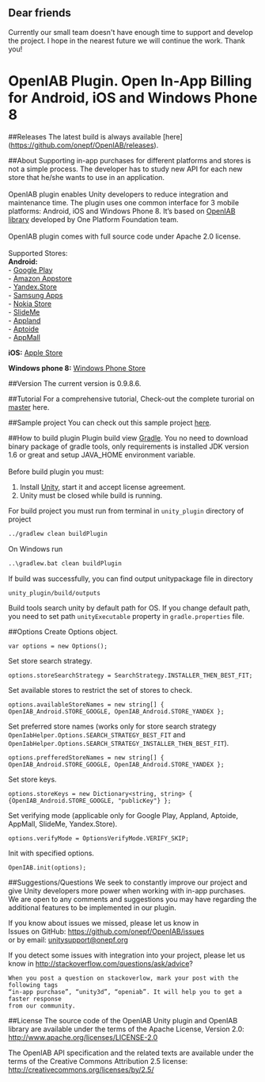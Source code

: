 Dear friends
-------------

Currently our small team doesn't have enough time to support and develop the project. I hope in the nearest future we will continue the work.
Thank you!


OpenIAB Plugin. Open In-App Billing for Android, iOS and Windows Phone 8
====================

##Releases
The latest build is always available [here] (https://github.com/onepf/OpenIAB/releases).

##About
Supporting in-app purchases for different platforms and stores is not a simple process. The developer has to study new API for each new store that he/she wants to use in an application.<br /><br />
OpenIAB plugin enables Unity developers to reduce integration and maintenance time. The plugin uses one common interface for 3 mobile platforms: Android, iOS and Windows Phone 8. It’s based on [OpenIAB library](https://github.com/onepf/OpenIAB "OpenIAB") developed by One Platform Foundation team. <br /><br />
OpenIAB plugin comes with full source code under Apache 2.0 license.<br /><br />
Supported Stores:<br />
**Android:**<br />
    - [Google Play](https://play.google.com/store "Google Play")<br />
    - [Amazon Appstore](http://www.amazon.com/mobile-apps/b?node=2350149011 "Amazon Appstore")<br />
    - [Yandex.Store](http://store.yandex.com/ "Yandex.Store")<br />
    - [Samsung Apps](http://apps.samsung.com/earth/main/getMain.as?COUNTRY_CODE=BLR "Samsung Apps")<br />
    - [Nokia Store](http://developer.nokia.com/nokia-x/publish-your-app "Nokia Store")<br />
    - [SlideMe](http://slideme.org/ "SlideMe")<br />
    - [Appland](http://www.applandinc.com/app-store/ "Appland")<br />
    - [Aptoide](http://m.aptoide.com/ "Aptoide")<br />
    - [AppMall](http://www.openmobileww.com/#!appmall/cunq "AppMall")<br />

**iOS:**   [Apple Store](https://itunes.apple.com/en/genre/mobile-software-applications/id36?mt=8 "Apple Store")

**Windows phone 8:**   [Windows Phone Store](http://www.windowsphone.com/en-us/store "Windows Phone Store")

##Version
The current version is 0.9.8.6.

##Tutorial
For a comprehensive tutorial, Check-out the complete turorial on [master](https://github.com/onepf/OpenIAB-Unity-Plugin/blob/master/unity_plugin/unity_src/Assets/Plugins/OpenIAB_manual.pdf?raw=true) here.

##Sample project
You can check out this sample project [here](https://github.com/GrimReio/OpenIAB-sample-game).

##How to build plugin
Plugin build view [Gradle][2]. You no need to download binary package of gradle tools, only requirements
is installed JDK version 1.6 or great and setup JAVA_HOME environment variable.<br>
<br>
Before build plugin you must: <br>
1. Install [Unity][1], start it and accept license agreement.
2. Unity must be closed while build is running.

For build project you must run from terminal in `unity_plugin` directory of project<br>
```bash
../gradlew clean buildPlugin
```
On Windows run<br>
```bash
..\gradlew.bat clean buildPlugin
```

If build was successfully, you can find output unitypackage file in directory<br>

`unity_plugin/build/outputs`

Build tools search unity by default path for OS. If you change default path, you need to set
path `unityExecutable` property  in `gradle.properties` file. 

[1]: https://unity3d.com/unity/download
[2]: http://www.gradle.org

##Options
Create Options object.
```
var options = new Options();
```

Set store search strategy.
```
options.storeSearchStrategy = SearchStrategy.INSTALLER_THEN_BEST_FIT;
```

Set available stores to restrict the set of stores to check.
```
options.availableStoreNames = new string[] { OpenIAB_Android.STORE_GOOGLE, OpenIAB_Android.STORE_YANDEX };
```

Set preferred store names (works only for store search strategy ```OpenIabHelper.Options.SEARCH_STRATEGY_BEST_FIT``` and ```OpenIabHelper.Options.SEARCH_STRATEGY_INSTALLER_THEN_BEST_FIT```).
```
options.prefferedStoreNames = new string[] { OpenIAB_Android.STORE_GOOGLE, OpenIAB_Android.STORE_YANDEX };
```

Set store keys.
```
options.storeKeys = new Dictionary<string, string> { {OpenIAB_Android.STORE_GOOGLE, "publicKey"} };
```

Set verifying mode (applicable only for Google Play, Appland, Aptoide, AppMall, SlideMe, Yandex.Store).
```
options.verifyMode = OptionsVerifyMode.VERIFY_SKIP;
```

Init with specified options.
```
OpenIAB.init(options);
```

##Suggestions/Questions
We seek to constantly improve our project and give Unity developers more power when working with in-app purchases. We are open to any comments and suggestions you may have regarding the additional features to be implemented in our plugin.

If you know about issues we missed, please let us know in  
	Issues on GitHub: https://github.com/onepf/OpenIAB/issues<br />
or       by email: unitysupport@onepf.org

If you detect some issues with integration into your project, please let us know in 
	http://stackoverflow.com/questions/ask/advice?
	
```
When you post a question on stackoverlow, mark your post with the following tags
“in-app purchase”, “unity3d”, “openiab”. It will help you to get a faster response
from our community.
```

##License
The source code of the OpenIAB Unity plugin and OpenIAB library are available under the terms of the Apache License, Version 2.0:
http://www.apache.org/licenses/LICENSE-2.0

The OpenIAB API specification and the related texts are available under the terms of the Creative Commons Attribution 2.5 license:
http://creativecommons.org/licenses/by/2.5/

	
